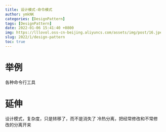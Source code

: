 ```yaml
---
title: 设计模式-命令模式
author: ymkNK
categories: [DesignPattern]
tags: [DesignPattern]
date: 2022-01-06 15:41:40 +0800
img: https://lllovol.oss-cn-beijing.aliyuncs.com/assets/img/post/16.jpeg
slug: 2022/1/design-pattern
toc: true
---
```

# 举例
各种命令行工具

# 延伸
设计模式，复杂度，只是转移了，而不是消失了
冷热分离，把经常修改和不常修改的分离开来